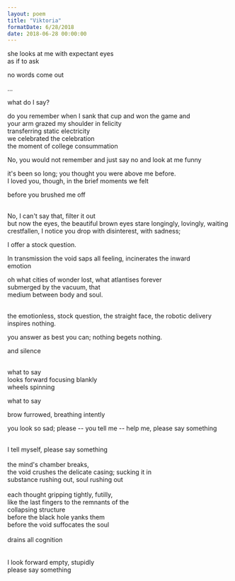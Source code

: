 ```yaml
---
layout: poem
title: "Viktoria"
formatDate: 6/28/2018
date: 2018-06-28 00:00:00
---
```

she looks at me with expectant eyes<br>
as if to ask

no words come out

...

what do I say?

do you remember when I sank that cup and won the game and<br>
your arm grazed my shoulder in felicity<br>
transferring static electricity<br>
we celebrated the celebration<br>
the moment of college consummation

No, you would not remember and just say no and look at me funny

it's been so long; you thought you were above me before.<br>
I loved you, though, in the brief moments we felt

before you brushed me off

<br>
No, I can't say that, filter it out

<br>
but now the eyes, the beautiful brown eyes stare longingly, lovingly, waiting<br>
crestfallen, I notice you drop with disinterest, with sadness;

I offer a stock question.

In transmission the void saps all feeling, incinerates the inward<br>
emotion

oh what cities of wonder lost, what atlantises forever<br>
submerged by the vacuum, that<br>
medium between body and soul.

<br>
the emotionless, stock question, the straight face, the robotic delivery<br>
inspires nothing.

you answer as best you can; nothing begets nothing.

and silence

<br>
what to say

<br>
looks forward focusing blankly<br>
wheels spinning

what to say

brow furrowed, breathing intently

you look so sad; please -- you tell me -- help me, please say something

<br>
I tell myself, please say something
<br>
<br>
the mind's chamber breaks,
<br>
the void crushes the delicate casing; sucking it in<br>
substance rushing out, soul rushing out
<br>
<br>
each thought gripping tightly, futilly,<br>
like the last fingers to the remnants of the<br>
collapsing structure
<br>
before the black hole yanks them
<br>
before the void suffocates the soul
<br>
<br>
drains all cognition

<br>
<br>
<br>
I look forward empty, stupidly

<br>
please say something
